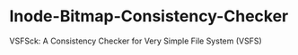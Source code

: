# Inode-Bitmap-Consistency-Checker
VSFSck: A Consistency Checker for Very Simple File System (VSFS)
